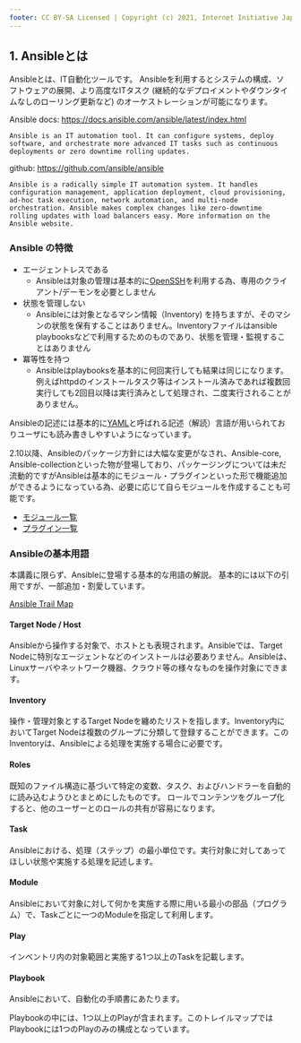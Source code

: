 ```yaml
---
footer: CC BY-SA Licensed | Copyright (c) 2021, Internet Initiative Japan Inc.
---
```


## 1. Ansibleとは

Ansibleとは、IT自動化ツールです。
Ansibleを利用するとシステムの構成、ソフトウェアの展開、より高度なITタスク (継続的なデプロイメントやダウンタイムなしのローリング更新など) のオーケストレーションが可能になります。

Ansible docs: <https://docs.ansible.com/ansible/latest/index.html>

```
Ansible is an IT automation tool. It can configure systems, deploy software, and orchestrate more advanced IT tasks such as continuous deployments or zero downtime rolling updates.
```

github: <https://github.com/ansible/ansible>

```
Ansible is a radically simple IT automation system. It handles configuration management, application deployment, cloud provisioning, ad-hoc task execution, network automation, and multi-node orchestration. Ansible makes complex changes like zero-downtime rolling updates with load balancers easy. More information on the Ansible website.
```

### Ansible の特徴

- エージェントレスである
  - Ansibleは対象の管理は基本的に[OpenSSH](https://www.openssh.com/)を利用する為、専用のクライアント/デーモンを必要としません
- 状態を管理しない
  - Ansibleには対象となるマシン情報（Inventory) を持ちますが、そのマシンの状態を保有することはありません。Inventoryファイルはansible playbooksなどで利用するためのものであり、状態を管理・監視することはありません
- 冪等性を持つ
  - Ansibleはplaybooksを基本的に何回実行しても結果は同じになります。例えばhttpdのインストールタスク等はインストール済みであれば複数回実行しても2回目以降は実行済みとして処理され、二度実行されることがありません。


Ansibleの記述には基本的に[YAML](https://yaml.org/)と呼ばれる記述（解読）言語が用いられておりユーザにも読み書きしやすいようになっています。

2.10以降、Ansibleのパッケージ方針には大幅な変更がなされ、Ansible-core, Ansible-collectionといった物が登場しており、パッケージングについては未だ流動的ですがAnsibleは基本的にモジュール・プラグインといった形で機能追加ができるようになっている為、必要に応じて自らモジュールを作成することも可能です。

* [モジュール一覧](https://docs.ansible.com/ansible/latest/modules/list_of_all_modules.html)
* [プラグイン一覧](https://docs.ansible.com/ansible/latest/plugins/plugins.html)


### Ansibleの基本用語

本講義に限らず、Ansibleに登場する基本的な用語の解説。
基本的には以下の引用ですが、一部追加・割愛しています。

[Ansible Trail Map](https://www.redhat.com/ja/explore/ansible/trailmap/yaml/step3)


#### Target Node / Host
Ansibleから操作する対象で、ホストとも表現されます。Ansibleでは、Target Nodeに特別なエージェントなどのインストールは必要ありません。Ansibleは、Linuxサーバやネットワーク機器、クラウド等の様々なものを操作対象にできます。

#### Inventory
操作・管理対象とするTarget Nodeを纏めたリストを指します。Inventory内においてTarget Nodeは複数のグループに分類して登録することができます。このInventoryは、Ansibleによる処理を実施する場合に必要です。

#### Roles

既知のファイル構造に基づいて特定の変数、タスク、およびハンドラーを自動的に読み込むようひとまとめにしたものです。 ロールでコンテンツをグループ化すると、他のユーザーとのロールの共有が容易になります。

#### Task
Ansibleにおける、処理（ステップ）の最小単位です。実行対象に対してあってほしい状態や実施する処理を記述します。

#### Module
Ansibleにおいて対象に対して何かを実施する際に用いる最小の部品（プログラム）で、Taskごとに一つのModuleを指定して利用します。

#### Play
インベントリ内の対象範囲と実施する1つ以上のTaskを記載します。

#### Playbook
Ansibleにおいて、自動化の手順書にあたります。

Playbookの中には、1つ以上のPlayが含まれます。このトレイルマップではPlaybookには1つのPlayのみの構成となっています。